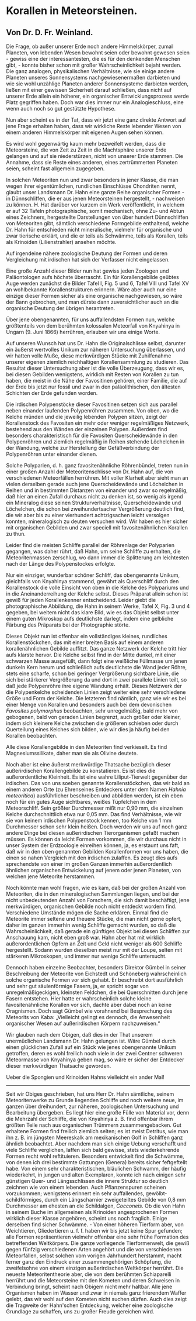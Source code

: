 # Korallen in Meteorsteinen.

## Von Dr. D. Fr. Weinland.

Die Frage, ob außer unserer Erde noch andere Himmelskörper, zumal Planeten, von lebenden Wesen bewohnt seien oder bewohnt gewesen seien - gewiss eine der interessantesten, die es für den denkenden Menschen gibt, - konnte bisher schon mit großer Wahrscheinlichkeit bejaht werden. Die ganz analogen, physikalischen Verhältnisse, wie sie einige andere Planeten unseres Sonnensystems nachgewiesenermaßen darbieten und wie sie wohl unzählige Planeten anderer Sonnensysteme darbieten werden, ließen mit einer gewissen Sicherheit darauf schließen, dass nicht auf unserer Erde allein ein höherer, ein organischer Entwicklungsprozess werde Platz gegriffen haben. Doch war dies immer nur ein Analogieschluss, eine wenn auch noch so gut gestützte Hypothese.

Nun aber scheint es in der Tat, dass wir jetzt eine ganz direkte Antwort auf jene Frage erhalten haben, dass wir wirkliche Reste lebender Wesen von einem anderen Himmelskörper mit eigenen Augen sehen können.

Es wird wohl gegenwärtig kaum mehr bezweifelt werden, dass die Meteorsteine, die von Zeit zu Zeit in die Machtsphäre unserer Erde gelangen und auf sie niederstürzen, nicht von unserer Erde stammen. Die Annahme, dass sie Reste eines anderen, eines zertrümmerten Planeten seien, scheint fast allgemein zugegeben.

In solchen Meteoriten nun und zwar besonders in jener Klasse, die man wegen ihrer eigentümlichen, rundlichen Einschlüsse Chondriten nennt, glaubt unser Landsmann Dr. Hahn eine ganze Reihe organischer Formen - in Dünnschliffen, die er aus jenen Meteorsteinen hergestellt, - nachweisen zu können. H. Hat darüber vor kurzem ein Werk veröffentlicht, in welchem er auf 32 Tafeln photographische, somit mechanisch, ohne Zu- und Abtun eines Zeichners, hergestellte Darstellungen von über hundert Dünnschliffen von Meteoriten gibt, sämtlich verschiedene Formgebilde enthaltend, welche Dr. Hahn für entschieden nicht mineralische, vielmehr für organische und zwar tierische erklärt, und die er teils als Schwämme, teils als Korallen, teils als Krinoiden (Lilienstrahler) ansehen möchte.

Auf irgendeine nähere zoologische Deutung der Formen und deren Vergleichung mit irdischen hat sich der Verfasser nicht eingelassen.

Eine große Anzahl dieser Bilder nun hat gewiss jeden Zoologen und Paläontologen aufs höchste überrascht. Ein für Korallengebilde geübtes Auge werden zunächst die Bilder Tafel I, Fig. 5 und 6, Tafel VIII und Tafel XV an wohlbekannte Korallenstrukturen erinnern. Wäre aber auch nur eine einzige dieser Formen sicher als eine organische nachgewiesen, so wäre der Bann gebrochen, und man dürste dann zuversichtlicher auch an die organische Deutung der übrigen herantreten.

Über jene obengenannten, für uns auffallendsten Formen nun, welche größtenteils von dem berühmten kolossalen Meteorfall von Knyahinya in Ungarn (9. Juni 1866) herrühren, erlauben wir uns einige Worte.

Auf unseren Wunsch hat uns Dr. Hahn die Originalschlisse selbst, darunter ein äußerst wertvolles Unikum zur näheren Untersuchung überlassen, und wir hatten volle Muße, diese merkwürdigen Stücke mit Zuhilfenahme unserer eigenen ziemlich reichhaltigen Korallensammlung zu studieren. Das Resultat dieser Untersuchung aber ist die volle Überzeugung, dass wir es, bei diesen Gebilden wenigstens, wirklich mit Resten von Korallen zu tun haben, die meist in die Nähe der Favositinen gehören, einer Familie, die auf der Erde bis jetzt nur fossil und zwar in den paläolithischen, den ältesten Schichten der Erde gefunden worden.

Die irdischen Polypenstöcke dieser Favositinen setzen sich aus parallel neben einander laufenden Polypenröhren zusammen. Von oben, wo die Kelche münden und die jeweilig lebenden Polypen sitzen, zeigt der Korallenstock des Favositen ein mehr oder weniger regelmäßiges Netzwerk, bestehend aus den Wänden der einzelnen Polypen. Außerdem find besonders charakteristisch für die Favositen Querscheidewände in den Polypenröhren und ziemlich regelmäßig in Reihen stehende Löchelchen in der Wandung, welche zur Herstellung der Gefäßverbindung der Polypenröhren unter einander dienen.

Solche Polyparien, d. h. ganz favositenähnliche Röhrenbündel, treten nun in einer großen Anzahl der Meteoritenschlisse von Dr. Hahn auf, die von verschiedenen Meteorfällen herrühren. Mit voller Klarheit aber sieht man an vielen derselben gerade auch jene Querscheidewände und Löchelchen in Reihen und in bestimmten Distanzen von einander und zwar so regelmäßig, daß hier an einen Zufall durchaus nicht zu denken ist, so wenig als irgend ein Mineralog diese seinen Strukturverhältnisse, Querscheidewände und Löchelchen, die schon bei zweihundertsacher Vergrößerung deutlich find, die wir aber bis zu einer vierhundert achtzigsachen leicht versolgen konnten, mineralogisch zu deuten versuchen wird. Wir haben es hier sicher mit organischen Gebilden und zwar speciell mit favositenähnlichen Korallen zu thun.

Leider find die meisten Schliffe parallel der Röhrenlage der Polyparien gegangen, was daher rührt, daß Hahn, um seine Schliffe zu erhalten, die Meteoritenmassen zerschlug, wo dann immer die Splitterung am leichtesten nach der Länge des Polypenstockes erfolgte.

Nur ein einziger, wunderbar schöner Schliff, das obengenannte Unikum, gleichfalls von Knyahinya stammend, gewährt als Querschliff durch den Korallenstock die volle Einsicht von oben in die Kelche des Polypariums und in die Aneinanderreihung der Kelche selbst. Dieses Präparat allein schon ist gewiß für jeden Korallenkenner entscheidend. Leider giebt die photographische Abbildung, die Hahn in seinem Werke, Tafel X, Fig. 3 und 4 gegeben, bei weitem nicht das klare Bild, wie es das Objekt selbst unter einem guten Mikroskop aufs deutlichste darlegt, indem eine gelbliche Färbung des Präparats bei der Photographie störte.

Dieses Objekt nun ist offenbar ein vollständiges kleines, rundliches Korallenstöckchen, das mit einer breiten Basis auf einem anderen korallenähnlichen Gebilde auffitzt. Das ganze Netzwerk der Kelche tritt hier aufs klarste hervor. Die Kelche selbst find in der Mitte dunkel, mit einer schwarzen Masse ausgefüllt, dann folgt eine weißliche Füllmasse um jenen dunkeln Kern herum und schließlich aufs deutlichste die Wand jeder Röhre, stets eine scharfe, schon bei geringer Vergrößerung sichtbare Linie, die sich bei stärkerer Vergrößerung da und dort in zwei parallele Linien teilt, so daß jede Polypenröhre ihre eigene Wandung erhält. Dieses Netzwerk der die Polypenkelche scheidenden Linien zeigt weiter eine sehr verschiedene Größe und Form der Kelche. Die letzteren find nämlich, ganz wie wir es bei einer Menge von Korallen und besonders auch bei dem devonischen _Favosites polymorphus_ beobachten, sehr unregelmäßig, bald mehr von gebogenen, bald von geraden Linien begrenzt, auch größer oder kleiner, indem sich kleinere Kelche zwischen die größeren schieben oder durch Querteilung eines Kelches sich bilden, wie wir dies ja häufig bei den Korallen beobachten.

Alle diese Korallengebilde in den Meteoriten find verkieselt. Es find Magnesiumssilikate, daher man sie als Olivine deutete.

Noch aber ist eine äußerst merkwürdige Thatsache bezüglich dieser außerirdischen Korallengebilde zu konstatieren. Es ist dies die außerordentliche Kleinheit. Es ist eine wahre Liliput-Tierwelt gegenüber der irdischen. Das von uns soeben genannte Korallenstöckchen, das wir bald an einem anderen Orte (zu Ehrenseines Entdeckers unter dem Namen _Hahnia meteoritica_) ausführlicher beschreiben und abbilden werden, ist ein eben noch für ein gutes Auge sichtbares, weißes Tüpfelchen in dem Meteorschliff. Sein größter Durchmesser mißt nur 0,90 mm, die einzelnen Kelche durchschnittlich etwa nur 0,05 mm. Das find Verhältnisse, wie wir sie von keinem irdischen Polypenstock kennen, too Kelche von 1 mm Durchmesser schon sehr klein heißen. Doch werden wir uns auf noch ganz andere Dinge bei diesen außerirdischen Tierorganismen gefaßt machen müssen. Es können da leicht Formen vorkommen, die wir durchaus nicht in unser System der Erdzoologie einreihen können, ja, es erstaunt uns faft, daß wir in den oben genannten Gebilden Korallenformen vor uns haben, die einen so nahen Vergleich mit den irdischen zulaffen. Es zeugt dies aufs sprechendste von einer im großen Ganzen immerhin außerordentlich ähnlichen organischen Entwickelung auf jenem oder jenen Planeten, von welchen jene Meteorite herstammen.

Noch könnte man wohl fragen, wie es kam, daß bei der großen Anzahl von Meteoriten, die in den mineralogischen Sammlungen liegen, und bei der nicht unbedeutenden Anzahl von Forschern, die sich damit beschäftigt, jene merkwürdigen, organischen Gebilde noch nicht entdeckt wordern find. Verschiedene Umstände mögen die Sache erklären. Einmal find die Meteorite immer seltene und theuere Stücke, die man nicht gerne opfert, daher im ganzen immerhin wenig Schliffe gemacht wurden, so daß die Wahrscheinlichkeit, daß gerade ein günftiges Objekt bei diesen Schliffen zur Anschauung kam, nicht eben groß war. Hahn aber hat mit wirklich außerordentlichen Opfern an Zeit und Geld nicht weniger als 600 Schliffe hergestellt. Sodann wurden dieselben meist nur mit der Loupe, selten mit stärkeren Mikroskopen, und immer nur wenige Schliffe untersucht.

Dennoch haben einzelne Beobachter, besonders Direktor Gümbel in seiner Beschreibung der Meteorite von Eichstedt und Schöneberg wahrscheinlich solche organische Formen vor sich gehabt. Er beschreibt dort ausführlich und sehr gut säulenförmige Fasern, ja, er spricht sogar von unregelmäßigeckigen, kleinsten Feldchen, die bei Querschnitten durch jene Fasern entstehen. Hier hatte er wahrscheinlich solche kleine favositenähnliche Korallen vor sich, dachte aber dabei noch an keine Oragnismen. Doch sagt Gümbel wie vorahnend bei Besprechung des Meteorits von Kaba: „Vielleicht gelingt es dennoch, die Anwesenheit organischer Wesen auf außerirdischen Körpern nachzuweisen.“

Wir glauben nach dem Obigen, daß dies in der That unserem unermüdlichen Landsmann Dr. Hahn gelungen ist. Wäre Gümbel durch einen glücklichen Zufall auf ein Stück wie jenes obengenannte Unikum getroffen, deren es wohl freilich noch viele in der zwei Centner schweren Meteormasse von Knyahinya geben mag, so wäre er sicher der Entdecker dieser merkwürdigen Thatsache geworden.

Ueber die Spongien und Krinoiden Hahns vielleicht ein ander Mal!

***

Seit wir Obiges geschrieben, hat uns Herr Dr. Hahn sämtliche, seinem Meteoritenwerke zu Grunde liegenden Schliffe und noch weitere neue, im ganzen über dreihundert, zur näheren, zoologischen Untersuchung und Bearbeitung übergeben. Es liegt hier eine große Fülle von Material vor, denn die Mehrzahl der Schliffe, die von Knyahinya z. B. find offenbar ihrem größten Teile nach aus organischen Trümmern zusammengebacken. Gut erhaltene Formen find freilich ziemlich selten; es ist meist Detritus, wie man ihn z. B. im jüngsten Meereskalk am mexikanischen Golf in Schliffen ganz ähnlich beobachtet. Aber nachdem man sich einige Uebung verschafft und viele Schliffe verglichen, laffen sich bald gewisse, stets wiederkehrende Formen recht wohl reftituieren. Besonders entwickelt find die Schwämme, von denen ich drei bestimmte Gattungen (Genera) bereits sicher feftgeftellt habe. Von einem sehr charakteristischen, bläulichen Schwamm, der häufig wiederkehrt, in jungen und alten Exemplaren, konnte ich nach einigen sehr günstigen Quer- und Längsschlissen die innere Struktur so deutlich zeichnen wie von einem lebenden. Auch Pflanzenspuren scheinen vorzukommen; wenigstens erinnert ein sehr auffallendes, gewölbt-schildförmiges, durch ein Längscharnier zweigeteiltes Gebilde von 0,8 mm Durchmesser am ehesten an die Schildalgen, _Cocconeis_. Ob die von Hahn in seinem Buche im allgemeinen als Krinoiden angesprochenen Formen wirklich dieser Klasse angehören, scheint uns noch fraglich. Einige derselben find sicher Schwämme. - Von einer höheren Tierform aber, von Weichtieren, Gliedertieren u. f. f. haben wir bis jetzt keine Spur gefunden; alle Formen repräsentieren vielmehr offenbar eine sehr frühe Formation des betreffenden Weltkörpers. Die ganze vorliegende Tierformenwelt, die gewiß gegen fünfzig verschiedenen Arten angehört und die von verschiedenen Meteorfällen, selbst solchen vom vorigen Jahrhundert herstammt, macht ferner ganz den Eindruck einer zusammengehörigen Schöpfung, die zweifelsohne von einem einzigen außerirdischen Weltkörper herrührt. Die neueste Meteoritentheorie aber, die von dem berühmten Schiaparelli herrührt und die Meteorsteine mit den Kometen und deren Schweisen in Verbindung bringt, scheint nach Obigem nicht mehr haltbar. Alle jene Organismen haben im Wasser und zwar in niemals ganz frierendem Waffer gelebt, das wir wohl auf den Kometen nicht suchen dürfen. Auch dies zeigt die Tragweite der Hahn'schen Entdeckung, welcher eine zoologische Grundlage zu schaffen, uns zu großer Freude gereichen wird.
